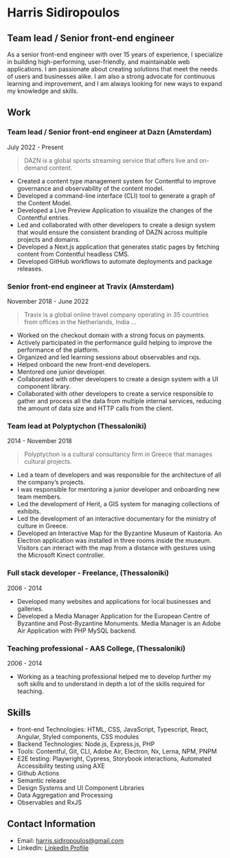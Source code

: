 # Harris Sidiropoulos
## Team lead / Senior front-end engineer

As a senior front-end engineer with over 15 years of experience, I specialize in building high-performing, user-friendly, and maintainable web applications. I am passionate about creating solutions that meet the needs of users and businesses alike. I am also a strong advocate for continuous learning and improvement, and I am always looking for new ways to expand my knowledge and skills.

## Work

### Team lead / Senior front-end engineer at Dazn (Amsterdam)
July 2022 - Present

> DAZN is a global sports streaming service that offers live and on-demand content.

- Created a content type management system for Contentful to improve governance and observability of the content model.
- Developed a command-line interface (CLI) tool to generate a graph of the Content Model.
- Developed a Live Preview Application to visualize the changes of the Contentful entries.
- Led and collaborated with other developers to create a design system that would ensure the consistent branding of DAZN across multiple projects and domains.
- Developed a Next.js application that generates static pages by fetching content from Contentful headless CMS.
- Developed GitHub workflows to automate deployments and package releases.

### Senior front-end engineer at Travix (Amsterdam)
November 2018 - June 2022

> Travix is a global online travel company operating in 35 countries from offices in the Netherlands, India ...

- Worked on the checkout domain with a strong focus on payments.
- Actively participated in the performance guild helping to improve the performance of the platform.
- Organized and led learning sessions about observables and rxjs.
- Helped onboard the new front-end developers.
- Mentored one junior developer.
- Collaborated with other developers to create a design system with a UI component library.
- Collaborated with other developers to create a service responsible to gather and process all the data from multiple internal services, reducing the amount of data size and HTTP calls from the client.

### Team lead at Polyptychon (Thessaloniki)
2014 - November 2018

> Polyptychon is a cultural consultancy firm in Greece that manages cultural projects.

- Led a team of developers and was responsible for the architecture of all the company’s projects.
- I was responsible for mentoring a junior developer and onboarding new team members.
- Led the development of Herit, a GIS system for managing collections of exhibits.
- Led the development of an interactive documentary for the ministry of culture in Greece.
- Developed an Interactive Map for the Byzantine Museum of Kastoria. An Electron application was installed in three rooms inside the museum. Visitors can interact with the map from a distance with gestures using the Microsoft Kinect controller.

### Full stack developer - Freelance, (Thessaloniki)
2006 - 2014

- Developed many websites and applications for local businesses and galleries.
- Developed a Media Manager Application for the European Centre of Byzantine and Post-Byzantine Monuments. Media Manager is an Adobe Air Application with PHP MySQL backend.

### Teaching professional - AAS College, (Thessaloniki)
2006 - 2014

- Working as a teaching professional helped me to develop further my soft skills and to understand in depth a lot of the skills required for teaching.

## Skills

- front-end Technologies: HTML, CSS, JavaScript, Typescript, React, Angular, Styled components, CSS modules
- Backend Technologies: Node.js, Express.js, PHP
- Tools: Contentful, Git, CLI, Adobe Air, Electron, Nx, Lerna, NPM, PNPM
- E2E testing: Playwright, Cypress, Storybook interactions, Automated Accessibility testing using AXE 
- Github Actions
- Semantic release
- Design Systems and UI Component Libraries
- Data Aggregation and Processing
- Observables and RxJS

## Contact Information

- Email: harris.sidiropoulos@gmail.com
- LinkedIn: [LinkedIn Profile](https://www.linkedin.com/in/harris-sidiropoulos/)